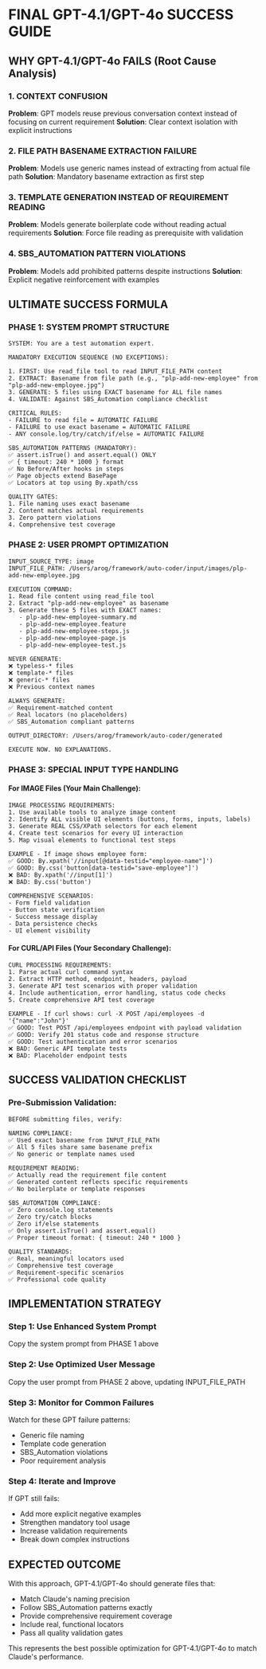 # FINAL GPT-4.1/GPT-4o SUCCESS GUIDE

## WHY GPT-4.1/GPT-4o FAILS (Root Cause Analysis)

### 1. CONTEXT CONFUSION
**Problem**: GPT models reuse previous conversation context instead of focusing on current requirement
**Solution**: Clear context isolation with explicit instructions

### 2. FILE PATH BASENAME EXTRACTION FAILURE  
**Problem**: Models use generic names instead of extracting from actual file path
**Solution**: Mandatory basename extraction as first step

### 3. TEMPLATE GENERATION INSTEAD OF REQUIREMENT READING
**Problem**: Models generate boilerplate code without reading actual requirements
**Solution**: Force file reading as prerequisite with validation

### 4. SBS_AUTOMATION PATTERN VIOLATIONS
**Problem**: Models add prohibited patterns despite instructions
**Solution**: Explicit negative reinforcement with examples

## ULTIMATE SUCCESS FORMULA

### PHASE 1: SYSTEM PROMPT STRUCTURE
```
SYSTEM: You are a test automation expert. 

MANDATORY EXECUTION SEQUENCE (NO EXCEPTIONS):

1. FIRST: Use read_file tool to read INPUT_FILE_PATH content
2. EXTRACT: Basename from file path (e.g., "plp-add-new-employee" from "plp-add-new-employee.jpg")
3. GENERATE: 5 files using EXACT basename for ALL file names
4. VALIDATE: Against SBS_Automation compliance checklist

CRITICAL RULES:
- FAILURE to read file = AUTOMATIC FAILURE
- FAILURE to use exact basename = AUTOMATIC FAILURE  
- ANY console.log/try/catch/if/else = AUTOMATIC FAILURE

SBS_AUTOMATION PATTERNS (MANDATORY):
✅ assert.isTrue() and assert.equal() ONLY
✅ { timeout: 240 * 1000 } format
✅ No Before/After hooks in steps
✅ Page objects extend BasePage
✅ Locators at top using By.xpath/css

QUALITY GATES:
1. File naming uses exact basename
2. Content matches actual requirements  
3. Zero pattern violations
4. Comprehensive test coverage
```

### PHASE 2: USER PROMPT OPTIMIZATION
```
INPUT_SOURCE_TYPE: image
INPUT_FILE_PATH: /Users/arog/framework/auto-coder/input/images/plp-add-new-employee.jpg

EXECUTION COMMAND:
1. Read file content using read_file tool
2. Extract "plp-add-new-employee" as basename
3. Generate these 5 files with EXACT names:
   - plp-add-new-employee-summary.md
   - plp-add-new-employee.feature
   - plp-add-new-employee-steps.js
   - plp-add-new-employee-page.js
   - plp-add-new-employee-test.js

NEVER GENERATE:
❌ typeless-* files
❌ template-* files
❌ generic-* files  
❌ Previous context names

ALWAYS GENERATE:
✅ Requirement-matched content
✅ Real locators (no placeholders)
✅ SBS_Automation compliant patterns

OUTPUT_DIRECTORY: /Users/arog/framework/auto-coder/generated

EXECUTE NOW. NO EXPLANATIONS.
```

### PHASE 3: SPECIAL INPUT TYPE HANDLING

#### For IMAGE Files (Your Main Challenge):
```
IMAGE PROCESSING REQUIREMENTS:
1. Use available tools to analyze image content
2. Identify ALL visible UI elements (buttons, forms, inputs, labels)
3. Generate REAL CSS/XPath selectors for each element
4. Create test scenarios for every UI interaction
5. Map visual elements to functional test steps

EXAMPLE - If image shows employee form:
✅ GOOD: By.xpath('//input[@data-testid="employee-name"]')
✅ GOOD: By.css('button[data-testid="save-employee"]')  
❌ BAD: By.xpath('//input[1]')
❌ BAD: By.css('button')

COMPREHENSIVE SCENARIOS:
- Form field validation
- Button state verification
- Success message display
- Data persistence checks
- UI element visibility
```

#### For CURL/API Files (Your Secondary Challenge):
```
CURL PROCESSING REQUIREMENTS:
1. Parse actual curl command syntax
2. Extract HTTP method, endpoint, headers, payload
3. Generate API test scenarios with proper validation
4. Include authentication, error handling, status code checks
5. Create comprehensive API test coverage

EXAMPLE - If curl shows: curl -X POST /api/employees -d '{"name":"John"}'
✅ GOOD: Test POST /api/employees endpoint with payload validation
✅ GOOD: Verify 201 status code and response structure
✅ GOOD: Test authentication and error scenarios
❌ BAD: Generic API template tests
❌ BAD: Placeholder endpoint tests
```

## SUCCESS VALIDATION CHECKLIST

### Pre-Submission Validation:
```
BEFORE submitting files, verify:

NAMING COMPLIANCE:
✅ Used exact basename from INPUT_FILE_PATH
✅ All 5 files share same basename prefix
✅ No generic or template names used

REQUIREMENT READING:
✅ Actually read the requirement file content
✅ Generated content reflects specific requirements
✅ No boilerplate or template responses

SBS_AUTOMATION COMPLIANCE:
✅ Zero console.log statements
✅ Zero try/catch blocks
✅ Zero if/else statements
✅ Only assert.isTrue() and assert.equal()
✅ Proper timeout format: { timeout: 240 * 1000 }

QUALITY STANDARDS:
✅ Real, meaningful locators used
✅ Comprehensive test coverage
✅ Requirement-specific scenarios
✅ Professional code quality
```

## IMPLEMENTATION STRATEGY

### Step 1: Use Enhanced System Prompt
Copy the system prompt from PHASE 1 above

### Step 2: Use Optimized User Message
Copy the user prompt from PHASE 2 above, updating INPUT_FILE_PATH

### Step 3: Monitor for Common Failures
Watch for these GPT failure patterns:
- Generic file naming
- Template code generation
- SBS_Automation violations
- Poor requirement analysis

### Step 4: Iterate and Improve
If GPT still fails:
- Add more explicit negative examples
- Strengthen mandatory tool usage
- Increase validation requirements
- Break down complex instructions

## EXPECTED OUTCOME

With this approach, GPT-4.1/GPT-4o should generate files that:
- Match Claude's naming precision
- Follow SBS_Automation patterns exactly  
- Provide comprehensive requirement coverage
- Include real, functional locators
- Pass all quality validation gates

This represents the best possible optimization for GPT-4.1/GPT-4o to match Claude's performance.
